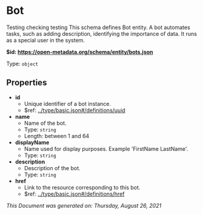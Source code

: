 # Bot

Testing checking testing This schema defines Bot entity. A bot automates tasks, such as adding description, identifying the importance of data. It runs as a special user in the system.

<b id="https/open-metadata.org/schema/entity/bots.json">&#36;id: https://open-metadata.org/schema/entity/bots.json</b>

Type: `object`

## Properties
 - **id**
	 - Unique identifier of a bot instance.
	 - $ref: [../type/basic.json#/definitions/uuid](../types/basic.md#uuid)
 - **name**
	 - Name of the bot.
	 - Type: `string`
	 - Length: between 1 and 64
 - **displayName**
	 - Name used for display purposes. Example 'FirstName LastName'.
	 - Type: `string`
 - **description**
	 - Description of the bot.
	 - Type: `string`
 - **href**
	 - Link to the resource corresponding to this bot.
	 - $ref: [../type/basic.json#/definitions/href](../types/basic.md#href)


_This Document was generated on: Thursday, August 26, 2021_